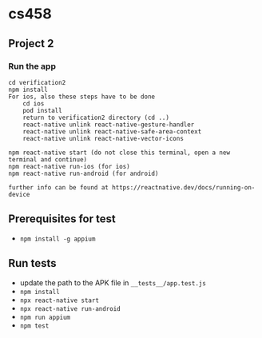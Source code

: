 # cs458

## Project 2

### Run the app
```
cd verification2
npm install
For ios, also these steps have to be done
    cd ios
    pod install 
    return to verification2 directory (cd ..)
    react-native unlink react-native-gesture-handler
    react-native unlink react-native-safe-area-context
    react-native unlink react-native-vector-icons
    
npm react-native start (do not close this terminal, open a new terminal and continue)
npm react-native run-ios (for ios)
npm react-native run-android (for android)

further info can be found at https://reactnative.dev/docs/running-on-device
```



<h2>Prerequisites for test</h2>
<ul>
    <li><code>npm install -g appium</code></li>
</ul>

<h2>Run tests</h1>
<ul>
    <li>update the path to the APK file in <code>__tests__/app.test.js</code></li>
    <li><code>npm install</code></li>
    <li><code>npx react-native start</code></li>
    <li><code>npx react-native run-android</code></li>
    <li><code>npm run appium</code></li>
    <li><code>npm test</code></li>
</ul>
